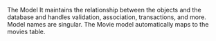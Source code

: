 The Model
It maintains the relationship between the objects and the database and handles validation, association, transactions, and more.
Model names are singular.
The Movie model automatically maps to the movies table. 

